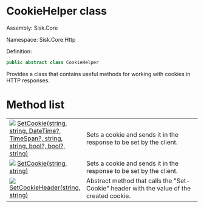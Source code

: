 <!--

Copyrights 2023 Sisk Framework - CypherPotato
Published under MIT license

!!! DO NOT EDIT THIS FILE !!!
This file was generated by a tool in the Sisk package. To edit the information in this documentation,
edit the XML documentation present in the Sisk source code.

-->

# CookieHelper class
Assembly: Sisk.Core

Namespace: Sisk.Core.Http

Definition:

```cs
public abstract class CookieHelper
```

Provides a class that contains useful methods for working with cookies in HTTP responses.


# Method list

<table>
    <tbody>
<tr>
    <td style="width: 33%">
        <img class="icon" src="/assets/img/icons/method.svg">
        <a href="/spec/Sisk.Core.Http.CookieHelper.SetCookie(string-string-DateTime-TimeSpan-string-string-bool-bool-string).md">
            SetCookie(string, string, DateTime?, TimeSpan?, string, string, bool?, bool?, string)
        </a>
    </td>
    <td>
        Sets a cookie and sends it in the response to be set by the client.
    </td>
</tr>
<tr>
    <td style="width: 33%">
        <img class="icon" src="/assets/img/icons/method.svg">
        <a href="/spec/Sisk.Core.Http.CookieHelper.SetCookie(string-string).md">
            SetCookie(string, string)
        </a>
    </td>
    <td>
        Sets a cookie and sends it in the response to be set by the client.
    </td>
</tr>
<tr>
    <td style="width: 33%">
        <img class="icon" src="/assets/img/icons/method.svg">
        <a href="/spec/Sisk.Core.Http.CookieHelper.SetCookieHeader(string-string).md">
            SetCookieHeader(string, string)
        </a>
    </td>
    <td>
        Abstract method that calls the "Set-Cookie" header with the value of the created cookie.
    </td>
</tr>
    </tbody>
</table>
